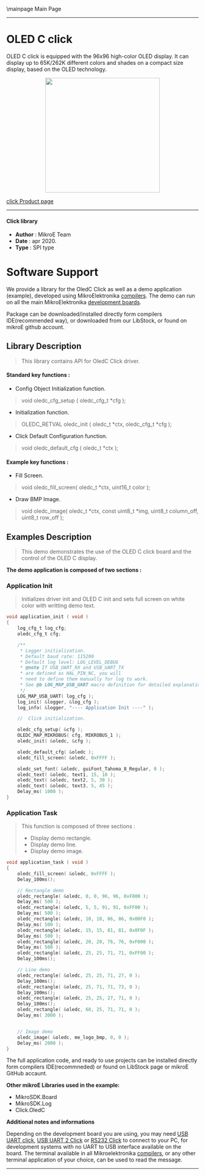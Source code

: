 \mainpage Main Page
 
---
# OLED C click

OLED C click is equipped with the 96x96 high-color OLED display.
It can display up to 65K/262K different colors and shades on a compact size display, based on the OLED technology.

<p align="center">
  <img src="https://download.mikroe.com/images/click_for_ide/oledc_click.png" height=300px>
</p>

[click Product page](https://www.mikroe.com/oled-c-click)

---


#### Click library 

- **Author**        : MikroE Team
- **Date**          : apr 2020.
- **Type**          : SPI type


# Software Support

We provide a library for the OledC Click 
as well as a demo application (example), developed using MikroElektronika 
[compilers](https://shop.mikroe.com/compilers). 
The demo can run on all the main MikroElektronika [development boards](https://shop.mikroe.com/development-boards).

Package can be downloaded/installed directly form compilers IDE(recommended way), or downloaded from our LibStock, or found on mikroE github account. 

## Library Description

> This library contains API for OledC Click driver.

#### Standard key functions :

- Config Object Initialization function.
> void oledc_cfg_setup ( oledc_cfg_t *cfg ); 
 
- Initialization function.
> OLEDC_RETVAL oledc_init ( oledc_t *ctx, oledc_cfg_t *cfg );

- Click Default Configuration function.
> void oledc_default_cfg ( oledc_t *ctx );


#### Example key functions :

- Fill Screen.
> void oledc_fill_screen( oledc_t *ctx, uint16_t color );

- Draw BMP Image.
> void oledc_image( oledc_t *ctx, const uint8_t *img, uint8_t column_off, uint8_t row_off );

## Examples Description

> This demo demonstrates the use of the OLED C click board and the control of the OLED C display.

**The demo application is composed of two sections :**

### Application Init 

> Initializes driver init and OLED C init and sets full screen on white color with writting demo text.

```c
void application_init ( void )
{
    log_cfg_t log_cfg;
    oledc_cfg_t cfg;

    /** 
     * Logger initialization.
     * Default baud rate: 115200
     * Default log level: LOG_LEVEL_DEBUG
     * @note If USB_UART_RX and USB_UART_TX 
     * are defined as HAL_PIN_NC, you will 
     * need to define them manually for log to work. 
     * See @b LOG_MAP_USB_UART macro definition for detailed explanation.
     */
    LOG_MAP_USB_UART( log_cfg );
    log_init( &logger, &log_cfg );
    log_info( &logger, "---- Application Init ----" );

    //  Click initialization.

    oledc_cfg_setup( &cfg );
    OLEDC_MAP_MIKROBUS( cfg, MIKROBUS_1 );
    oledc_init( &oledc, &cfg );

    oledc_default_cfg( &oledc );
    oledc_fill_screen( &oledc, 0xFFFF );

    oledc_set_font( &oledc, guiFont_Tahoma_8_Regular, 0 );
    oledc_text( &oledc, text1, 15, 10 );
    oledc_text( &oledc, text2, 5, 30 );
    oledc_text( &oledc, text3, 5, 45 );
    Delay_ms( 1000 );
}
```

### Application Task

> This function is composed of three sections :
>  -  Display demo rectangle.
>  -  Display demo line.
>  -  Display demo image.

```c
void application_task ( void )
{
    oledc_fill_screen( &oledc, 0xFFFF );
    Delay_100ms();

    // Rectangle demo
    oledc_rectangle( &oledc, 0, 0, 96, 96, 0xF000 );
    Delay_ms( 500 );
    oledc_rectangle( &oledc, 5, 5, 91, 91, 0xFF00 );
    Delay_ms( 500 );
    oledc_rectangle( &oledc, 10, 10, 86, 86, 0x00F0 );
    Delay_ms( 500 );
    oledc_rectangle( &oledc, 15, 15, 81, 81, 0x0F0F );
    Delay_ms( 500 );
    oledc_rectangle( &oledc, 20, 20, 76, 76, 0xF000 );
    Delay_ms( 500 );
    oledc_rectangle( &oledc, 25, 25, 71, 71, 0xFF00 );
    Delay_100ms();

    // Line demo 
    oledc_rectangle( &oledc, 25, 25, 71, 27, 0 );
    Delay_100ms();
    oledc_rectangle( &oledc, 25, 71, 71, 73, 0 );
    Delay_100ms();
    oledc_rectangle( &oledc, 25, 25, 27, 71, 0 );
    Delay_100ms();
    oledc_rectangle( &oledc, 68, 25, 71, 71, 0 );
    Delay_ms( 3000 );


    // Image demo 
    oledc_image( &oledc, me_logo_bmp, 0, 0 );
    Delay_ms( 2000 );
}
```

The full application code, and ready to use projects can be  installed directly form compilers IDE(recommneded) or found on LibStock page or mikroE GitHub accaunt.

**Other mikroE Libraries used in the example:** 

- MikroSDK.Board
- MikroSDK.Log
- Click.OledC

**Additional notes and informations**

Depending on the development board you are using, you may need 
[USB UART click](https://shop.mikroe.com/usb-uart-click), 
[USB UART 2 Click](https://shop.mikroe.com/usb-uart-2-click) or 
[RS232 Click](https://shop.mikroe.com/rs232-click) to connect to your PC, for 
development systems with no UART to USB interface available on the board. The 
terminal available in all Mikroelektronika 
[compilers](https://shop.mikroe.com/compilers), or any other terminal application 
of your choice, can be used to read the message.



---
